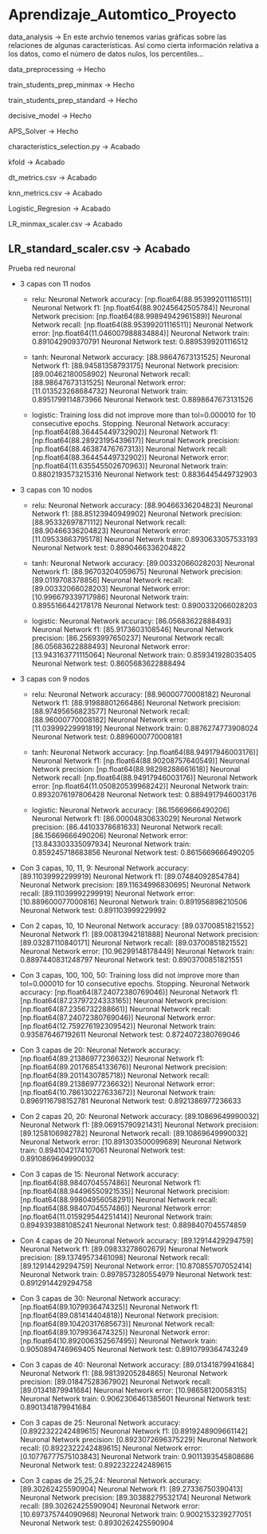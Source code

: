 # Aprendizaje_Automtico_Proyecto
 data_analysis -> En este archvio tenemos varias gráficas sobre las relaciones de algunas características.
                   Así como cierta información relativa a los datos, como el número de datos nulos, los percentiles...

 data_preprocessing -> Hecho

train_students_prep_minmax -> Hecho
 
train_students_prep_standard -> Hecho

decisive_model -> Hecho

APS_Solver -> Hecho

characteristics_selection.py -> Acabado

kfold -> Acabado

dt_metrics.csv -> Acabado

knn_metrics.csv -> Acabado

Logistic_Regresion -> Acabado

LR_minmax_scaler.csv -> Acabado

LR_standard_scaler.csv -> Acabado
------------------------------------
Prueba red neuronal

- 3 capas con 11 nodos
    - relu: 
    Neuronal Network accuracy:  [np.float64(88.95399201116511)]
    Neuronal Network f1:  [np.float64(88.90245642505784)]
    Neuronal Network precision:  [np.float64(88.99894942961589)]
    Neuronal Network recall:  [np.float64(88.95399201116511)]
    Neuronal Network error:  [np.float64(11.046007988834884)]
    Neuronal Network train:  0.891042909370791
    Neuronal Network test:  0.8895399201116512

    - tanh:
    Neuronal Network accuracy:  [88.98647673131525]
    Neuronal Network f1:  [88.94581358793175]
    Neuronal Network precision:  [89.00462180058902]
    Neuronal Network recall:  [88.98647673131525]
    Neuronal Network error:  [11.013523268684732]
    Neuronal Network train:  0.8951799114873966
    Neuronal Network test:  0.8898647673131526

    - logistic:
    Training loss did not improve more than tol=0.000010 for 10 consecutive epochs. Stopping.
    Neuronal Network accuracy:  [np.float64(88.36445449732902)]
    Neuronal Network f1:  [np.float64(88.28923195439617)]
    Neuronal Network precision:  [np.float64(88.46387476767313)]
    Neuronal Network recall:  [np.float64(88.36445449732902)]
    Neuronal Network error:  [np.float64(11.635545502670963)]
    Neuronal Network train:  0.8802193573215316
    Neuronal Network test:  0.8836445449732903

- 3 capas con 10 nodos
    - relu: 
    Neuronal Network accuracy:  [88.90466336204823]
    Neuronal Network f1:  [88.85123940949902]
    Neuronal Network precision:  [88.95332697871112]
    Neuronal Network recall:  [88.90466336204823]
    Neuronal Network error:  [11.09533663795178]
    Neuronal Network train:  0.8930633057533193
    Neuronal Network test:  0.8890466336204822
    
    - tanh:
    Neuronal Network accuracy:  [89.00332066028203]
    Neuronal Network f1:  [88.96703204059675]
    Neuronal Network precision:  [89.0119708378856]
    Neuronal Network recall:  [89.00332066028203]
    Neuronal Network error:  [10.996679339717986]
    Neuronal Network train:  0.8955166442178178
    Neuronal Network test:  0.8900332066028203
    
    - logistic:
    Neuronal Network accuracy:  [86.05683622888493]
    Neuronal Network f1:  [85.9173603108546]
    Neuronal Network precision:  [86.25693997650237]
    Neuronal Network recall:  [86.05683622888493]
    Neuronal Network error:  [13.943163771115064]
    Neuronal Network train:  0.859341928035405
    Neuronal Network test:  0.8605683622888494  

- 3 capas con 9 nodos
    - relu: 
    Neuronal Network accuracy:  [88.96000770008182]
    Neuronal Network f1:  [88.91988801266486]
    Neuronal Network precision:  [88.97495656823577]
    Neuronal Network recall:  [88.96000770008182]
    Neuronal Network error:  [11.03999229991819]
    Neuronal Network train:  0.8876274773908024
    Neuronal Network test:  0.8896000770008181
    
    - tanh:
    Neuronal Network accuracy:  [np.float64(88.94917946003176)]
    Neuronal Network f1:  [np.float64(88.90208757640549)]
    Neuronal Network precision:  [np.float64(88.98298288661618)]
    Neuronal Network recall:  [np.float64(88.94917946003176)]
    Neuronal Network error:  [np.float64(11.050820539968242)]
    Neuronal Network train:  0.8932076197806428
    Neuronal Network test:  0.8894917946003176
    
    - logistic:
    Neuronal Network accuracy:  [86.15669666490206]
    Neuronal Network f1:  [86.00004830633029]
    Neuronal Network precision:  [86.44103378681633]
    Neuronal Network recall:  [86.15669666490206]
    Neuronal Network error:  [13.843303335097934]
    Neuronal Network train:  0.859245718683856
    Neuronal Network test:  0.8615669666490205

- Con 3 capas, 10, 11, 9:
    Neuronal Network accuracy:  [89.11039992299919]
    Neuronal Network f1:  [89.07484092854784]
    Neuronal Network precision:  [89.11634996830695]
    Neuronal Network recall:  [89.11039992299919]
    Neuronal Network error:  [10.889600077000816]
    Neuronal Network train:  0.891956898210506
    Neuronal Network test:  0.891103999229992

- Con 2 capas, 10, 10
    Neuronal Network accuracy:  [89.03700851821552]
    Neuronal Network f1:  [89.00813942181888]
    Neuronal Network precision:  [89.03287110840171]
    Neuronal Network recall:  [89.03700851821552]
    Neuronal Network error:  [10.96299148178449]
    Neuronal Network train:  0.8897440831248797
    Neuronal Network test:  0.8903700851821551

- Con 3 capas, 100, 100, 50:
Training loss did not improve more than tol=0.000010 for 10 consecutive epochs. Stopping.
    Neuronal Network accuracy:  [np.float64(87.24072380769046)]
    Neuronal Network f1:  [np.float64(87.23797224333165)]
    Neuronal Network precision:  [np.float64(87.2356732288661)]
    Neuronal Network recall:  [np.float64(87.24072380769046)]
    Neuronal Network error:  [np.float64(12.759276192309542)]
    Neuronal Network train:  0.935876467192611
    Neuronal Network test:  0.8724072380769046

- Con 3 capas de 20:
    Neuronal Network accuracy:  [np.float64(89.21386977236632)]
    Neuronal Network f1:  [np.float64(89.20176854133676)]
    Neuronal Network precision:  [np.float64(89.2011430785718)]
    Neuronal Network recall:  [np.float64(89.21386977236632)]
    Neuronal Network error:  [np.float64(10.786130227633672)]
    Neuronal Network train:  0.8969116798152781
    Neuronal Network test:  0.8921386977236633

- Con 2 capas 20, 20:
    Neuronal Network accuracy:  [89.10869649990032]
    Neuronal Network f1:  [89.06915790921431]
    Neuronal Network precision:  [89.1258106982782]
    Neuronal Network recall:  [89.10869649990032]
    Neuronal Network error:  [10.891303500099689]
    Neuronal Network train:  0.8941042174107061
    Neuronal Network test:  0.8910869649990032

- Con 3 capas de 15:
    Neuronal Network accuracy:  [np.float64(88.9840704557486)]
    Neuronal Network f1:  [np.float64(88.94496550921535)]
    Neuronal Network precision:  [np.float64(88.99804956058291)]
    Neuronal Network recall:  [np.float64(88.9840704557486)]
    Neuronal Network error:  [np.float64(11.015929544251414)]
    Neuronal Network train:  0.8949393881085241
    Neuronal Network test:  0.8898407045574859

- Con 4 capas de 20
    Neuronal Network accuracy:  [89.12914429294759]
    Neuronal Network f1:  [89.09833278602679]
    Neuronal Network precision:  [89.13749573461098]
    Neuronal Network recall:  [89.12914429294759]
    Neuronal Network error:  [10.870855707052414]
    Neuronal Network train:  0.8978573280554979
    Neuronal Network test:  0.8912914429294758

- Con 3 capas de 30:
    Neuronal Network accuracy:  [np.float64(89.1079936474325)]
    Neuronal Network f1:  [np.float64(89.081414404818)]
    Neuronal Network precision:  [np.float64(89.10420317685673)]
    Neuronal Network recall:  [np.float64(89.1079936474325)]
    Neuronal Network error:  [np.float64(10.892006352567495)]
    Neuronal Network train:  0.9050894746969405
    Neuronal Network test:  0.8910799364743249

- Con 3 capas de 40:
    Neuronal Network accuracy:  [89.01341879941684]
    Neuronal Network f1:  [88.98139205284865]
    Neuronal Network precision:  [89.01847528367902]
    Neuronal Network recall:  [89.01341879941684]
    Neuronal Network error:  [10.98658120058315]
    Neuronal Network train:  0.9062306461385601
    Neuronal Network test:  0.8901341879941684

- Con 3 capas de 25:
    Neuronal Network accuracy:  [0.8922322242489615]
    Neuronal Network f1:  [0.8919248909661142]
    Neuronal Network precision:  [0.8923072696375229]
    Neuronal Network recall:  [0.8922322242489615]
    Neuronal Network error:  [0.10776777575103843]
    Neuronal Network train:  0.9011393545808686
    Neuronal Network test:  0.8922322242489615
- Con 3 capas de 25,25,24:
    Neuronal Network accuracy:  [89.30262425590904]
    Neuronal Network f1:  [89.27336750390413]
    Neuronal Network precision:  [89.30388279532174]
    Neuronal Network recall:  [89.30262425590904]
    Neuronal Network error:  [10.697375744090968]
    Neuronal Network train:  0.9002153239277051
    Neuronal Network test:  0.8930262425590904